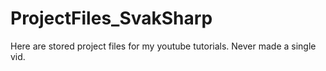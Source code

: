 # ProjectFiles_SvakSharp
Here are stored project files for my youtube tutorials. Never made a single vid. 

